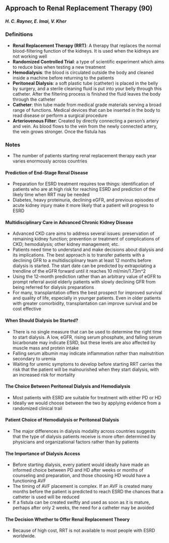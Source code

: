 ## Approach to Renal Replacement Therapy (90)

##### **H. C. Rayner, E. Imai, V. Kher**

### Definitions  
- **Renal Replacement Therapy (RRT)**: A therapy that replaces the normal blood-filtering function of the kidneys.  It is used when the kidneys are not working well
- **Randomized Controlled Trial**: a type of scientific experiment which aims to reduce bias when testing a new treatment
- **Hemodialysis**: the blood is circulated outside the body and cleaned inside a machine before returning to the patients
- **Peritoneal Dialysis**: a soft plastic tube (catheter) is placed in the belly by surgery, and a sterile cleaning fluid is put into your belly through this catheter.  After the filtering process is finished the fluid leaves the body through the catheter
- **Catheter**: thin tube made from medical grade materials serving a broad range of functions.  Medical devices that can be inserted in the body to read disease or perform a surgical procedure
- **Arteriovenous Filter**: Created by directly connecting a person’s artery and vein.  As blood flows to the vein from the newly connected artery, the vein grows stronger.  Once the fistula has 

### Notes
- The number of patients starting renal replacement therapy each year varies enormously across countries

#### Prediction of End-Stage Renal Disease
- Preparation for ESRD treatment requires tow things: identification of patients who are at high risk for reaching ESRD and prediction of the likely time when RRT may be needed
- Diabetes, heavy proteinuria, declining eGFR, and previous episodes of acute kidney injury make it more likely that a patient will progress to ESRD

#### Multidisciplinary Care in Advanced Chronic Kidney Disease
- Advanced CKD care aims to address several issues: preservation of remaining kidney function; prevention or treatment of complications of CKD; hemodialysis; other kidney management; etc. 
- Patients need time to understand and make decisions about dialysis and its implications.  The best approach is to transfer patients with a declining GFR to a multidisciplinary team at least 12 months before dialysis is started.  The start date can be predicted by extrapolating a trendline of the eGFR forward until it reaches 10 ml/min/1.73m^2
- Using the 12-month prediction rather than an arbitrary value of eGFR to prompt referral avoid elderly patients with slowly declining GFR from being referred for dialysis preparations
- For many, transplantation offers the best prospect for improved survival and quality of life, especially in younger patients.  Even in older patients with greater comorbidity, transplantation can improve survival and be cost effective

#### When Should Dialysis be Started?
- There is no single measure that can be used to determine the right time to start dialysis.  A low, eGFR, rising serum phosphate, and falling serum bicarbonate may indicate ESRD, but these levels are also affected by muscle mass and protein intake
- Falling serum albumin may indicate inflammation rather than malnutrition secondary to uremia
- Waiting for uremic symptoms to develop before starting RRT carries the risk that the patient will be malnourished when they start dialysis, with an increased risk for mortality

#### The Choice Between Peritoneal Dialysis and Hemodialysis
- Most patients with ESRD are suitable for treatment with either PD or HD
- Ideally we would choose between the two by applying evidence from a randomized clinical trail

#### Patient Choice of Hemodialysis or Peritoneal Dialysis
- The major differences in dialysis modality across countries suggests that the type of dialysis patients receive is more often determined by physicians and organizational factors rather than by patients

#### The Importance of Dialysis Access
- Before starting dialysis, every patient would ideally have made an informed choice between PD and HD after weeks or months of counseling and preparation, and those choosing HD would have a functioning AVF
- The timing of AVF placement is complex.  If an AVF is created many months before the patient is predicted to reach ESRD the chances that a catheter is used will be reduced
- If a fistula can be created swiftly and used as soon as it is mature, perhaps after only 2 weeks, the need for a catheter may be avoided

#### The Decision Whether to Offer Renal Replacement Theory
- Because of high cost, RRT is not available to most people with ESRD worldwide.  
